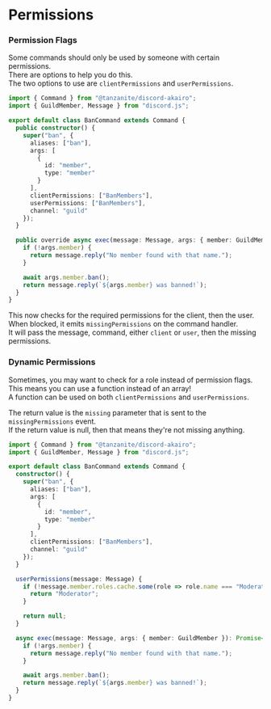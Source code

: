 <!-- markdownlint-disable MD001 -->

# Permissions

### Permission Flags

Some commands should only be used by someone with certain permissions.  
There are options to help you do this.  
The two options to use are `clientPermissions` and `userPermissions`.

```ts
import { Command } from "@tanzanite/discord-akairo";
import { GuildMember, Message } from "discord.js";

export default class BanCommand extends Command {
  public constructor() {
    super("ban", {
      aliases: ["ban"],
      args: [
        {
          id: "member",
          type: "member"
        }
      ],
      clientPermissions: ["BanMembers"],
      userPermissions: ["BanMembers"],
      channel: "guild"
    });
  }

  public override async exec(message: Message, args: { member: GuildMember }): Promise<Message> {
    if (!args.member) {
      return message.reply("No member found with that name.");
    }

    await args.member.ban();
    return message.reply(`${args.member} was banned!`);
  }
}
```

This now checks for the required permissions for the client, then the user.  
When blocked, it emits `missingPermissions` on the command handler.  
It will pass the message, command, either `client` or `user`, then the missing permissions.

### Dynamic Permissions

Sometimes, you may want to check for a role instead of permission flags.  
This means you can use a function instead of an array!  
A function can be used on both `clientPermissions` and `userPermissions`.

The return value is the `missing` parameter that is sent to the `missingPermissions` event.  
If the return value is null, then that means they're not missing anything.

```ts
import { Command } from "@tanzanite/discord-akairo";
import { GuildMember, Message } from "discord.js";

export default class BanCommand extends Command {
  constructor() {
    super("ban", {
      aliases: ["ban"],
      args: [
        {
          id: "member",
          type: "member"
        }
      ],
      clientPermissions: ["BanMembers"],
      channel: "guild"
    });
  }

  userPermissions(message: Message) {
    if (!message.member.roles.cache.some(role => role.name === "Moderator")) {
      return "Moderator";
    }

    return null;
  }

  async exec(message: Message, args: { member: GuildMember }): Promise<Message> {
    if (!args.member) {
      return message.reply("No member found with that name.");
    }

    await args.member.ban();
    return message.reply(`${args.member} was banned!`);
  }
}
```
